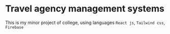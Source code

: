 # Travel agency management systems

This is my minor project of college, using languages `React js`, `Tailwind css`, `Firebase`

